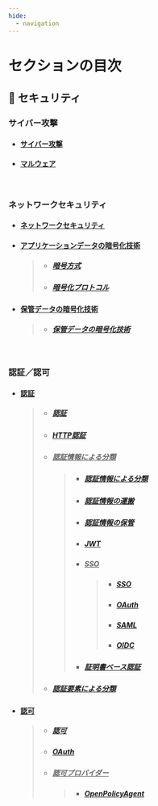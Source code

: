 ```yaml
---
hide:
  - navigation
---
```


# セクションの目次

## 🔐 セキュリティ

### サイバー攻撃

- #### [︎サイバー攻撃](https://hiroki-it.github.io/tech-notebook/security/security_cyber_attacks.html)

- #### [︎マルウェア](https://hiroki-it.github.io/tech-notebook/security/security_cyber_attacks_malware.html)

<br>

### ネットワークセキュリティ

- #### [ネットワークセキュリティ](https://hiroki-it.github.io/tech-notebook/security/security_network.html)

- #### <u>︎アプリケーションデータの暗号化技術</u>

  > - ##### [︎暗号方式](https://hiroki-it.github.io/tech-notebook/security/security_network_encryption_technology_packet_payload_method.html)
  > - ##### [︎暗号化プロトコル](https://hiroki-it.github.io/tech-notebook/security/security_network_encryption_technology_packet_payload_protocol.html)

- #### <u>︎保管データの暗号化技術</u>
  > - ##### [︎保管データの暗号化技術](https://hiroki-it.github.io/tech-notebook/security/security_network_encryption_technology_storage.html)

<br>

### 認証／認可

- #### <u>認証</u>

  > - ##### [︎認証](https://hiroki-it.github.io/tech-notebook/security/security_auth_authentication.html)
  > - ##### [︎HTTP認証](https://hiroki-it.github.io/tech-notebook/security/security_auth_authentication_http.html)
  > - ##### <u>認証情報による分類</u>
  >   > - ##### [認証情報による分類](https://hiroki-it.github.io/tech-notebook/security/security_auth_authentication_credentials.html)
  >   > - ##### [認証情報の運搬](https://hiroki-it.github.io/tech-notebook/security/security_auth_authentication_credentials_carrier.html)
  >   > - ##### [認証情報の保管](https://hiroki-it.github.io/tech-notebook/security/security_auth_authentication_credentials_store.html)
  >   > - ##### [JWT](https://hiroki-it.github.io/tech-notebook/security/security_auth_authentication_credentials_jwt.html)
  >   > - ##### <u>SSO</u>
  >   >   > - ##### [SSO](https://hiroki-it.github.io/tech-notebook/security/security_auth_authentication_credentials_sso.html)
  >   >   > - ##### [OAuth](https://hiroki-it.github.io/tech-notebook/security/security_auth_authentication_credentials_sso_oauth.html)
  >   >   > - ##### [SAML](https://hiroki-it.github.io/tech-notebook/security/security_auth_authentication_credentials_sso_saml.html)
  >   >   > - ##### [OIDC](https://hiroki-it.github.io/tech-notebook/security/security_auth_authentication_credentials_sso_oidc.html)
  >   > - ##### [証明書ベース認証](https://hiroki-it.github.io/tech-notebook/security/security_auth_authentication_credentials_certificate.html)
  > - ##### [認証要素による分類](https://hiroki-it.github.io/tech-notebook/security/security_auth_authentication_factor.html)

- #### <u>認可</u>

  > - ##### [︎認可](https://hiroki-it.github.io/tech-notebook/security/security_auth_authorization.html)
  > - ##### [OAuth](https://hiroki-it.github.io/tech-notebook/security/security_auth_authorization_oauth.html)
  > - ##### <u>認可プロバイダー</u>
  >   > - ##### [OpenPolicyAgent](https://hiroki-it.github.io/tech-notebook/security/security_auth_authorization_provider_open_policy_agent.html)

<br>
